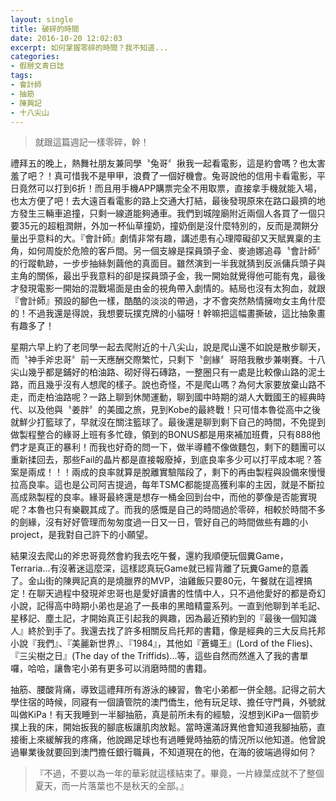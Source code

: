 ```yaml
---
layout: single
title: 破碎的時間
date: 2016-10-20 12:02:03
excerpt: 如何掌握零碎的時間？我不知道...
categories:
- 假掰文青日誌
tags:
- 會計師
- 抽筋
- 陳興記
- 十八尖山
---
```


>就跟這篇週記一樣零碎，幹！

禮拜五的晚上，熱舞社朋友兼同學〝兔哥〞揪我一起看電影，這是約會嗎？也太害羞了吧？！真可惜我不是甲甲，浪費了一個好機會。兔哥說他的信用卡看電影，平日竟然可以打到6折！而且用手機APP購票完全不用取票，直接拿手機就能入場，也太方便了吧！去大遠百看電影的路上交通大打結，最後發現原來在路口最擠的地方發生三輛車追撞，只剩一線道能夠通車。我們到城隍廟附近兩個人各買了一個只要35元的超粗潤餅，外加一杯仙草撞奶，撞奶倒是沒什麼特別的，反而是潤餅分量出乎意料的大。『會計師』劇情非常有趣，講述患有心理障礙卻又天賦異稟的主角，如何周旋於危險的客戶間。另一個支線是探員頭子金、麥迪娜追尋〝會計師〞的行蹤軌跡，一步步抽絲剝繭他的真面目。雖然演到一半我就猜到反派傭兵頭子與主角的關係，最出乎我意料的卻是探員頭子金，我一開始就覺得他可能有鬼，最後才發現電影一開始的混戰場面是由金的視角帶入劇情的。結局也沒有太狗血，就跟『會計師』預設的腳色一樣，酷酷的淡淡的帶過，才不會突然熱情擁吻女主角什麼的！不過我還是得說，我想要玩撲克牌的小貓呀！幹嘛把這幅畫撕破，這比抽象畫有趣多了！

星期六早上約了老同學一起去爬附近的十八尖山，說是爬山還不如說是散步聊天，而〝神手斧忠哥〞前一天應酬交際繁忙，只剩下〝劍緣〞哥陪我散步兼喇賽。十八尖山幾乎都是鋪好的柏油路、砌好得石磚路，一整圈只有一處是比較像山路的泥土路，而且幾乎沒有人想爬的樣子。說也奇怪，不是爬山嗎？為何大家要放棄山路不走，而走柏油路呢？一路上聊到休閒運動，聊到國中時期的湖人大戰國王的經典時代、以及他與〝姜胖〞的美國之旅，見到Kobe的最終戰！只可惜本魯從高中之後就鮮少打籃球了，早就沒在關注籃球了。最後還是聊到剩下自己的時間，不免提到做製程整合的緣哥上班有多忙碌，領到的BONUS都是用來補加班費，只有888他們才是真正的暴利！而我也好奇的問一下，做半導體不像做麵包，剩下的麵團可以重新揉回去，那些Fail的晶片都是直接報廢掉，到底良率多少可以打平成本呢？答案是兩成！！！兩成的良率就算是脫離實驗階段了，剩下的再由製程與設備來慢慢拉高良率。這也是公司阿吉提過，每年TSMC都能提高獲利率的主因，就是不斷拉高成熟製程的良率。緣哥最終還是想存一桶金回到台中，而他的夢像是否能實現呢？本魯也只有樂觀其成了。而我的感慨是自己的時間過於零碎，相較於時間不多的劍緣，沒有好好管理而匆匆度過一日又一日，管好自己的時間做些有趣的小project，是我對自己許下的小願望。

結果沒去爬山的斧忠哥竟然會約我去吃午餐，還約我順便玩個糞Game，Terraria...有沒著迷這麼深，這樣認真玩Game就已經背離了玩糞Game的意義了。金山街的陳興記真的是燒臘界的MVP，油雞飯只要80元，午餐就在這裡搞定！在聊天過程中發現斧忠哥也是愛好讀書的性情中人，只不過他愛好的都是奇幻小說，記得高中時期小弟也是追了一長串的黑暗精靈系列。一直到他聊到羊毛記、星移記、塵土記，才開始真正引起我的興趣，因為最近預約到的『最後一個知識人』終於到手了。我還去找了許多相關反烏托邦的書籍，像是經典的三大反烏托邦小說『我們』、『美麗新世界』、『1984』，其他如『蒼蠅王』(Lord of the Flies)、『三尖樹之日』(The day of the Triffids)...等，這些自然而然進入了我的書單囉，哈哈，讓魯宅小弟有更多可以消磨時間的書籍。

抽筋、腰酸背痛，導致這禮拜所有游泳的練習，魯宅小弟都一併全翹。記得之前大學住宿的時候，同寢有一個讀管院的澳門僑生，他有玩足球、擔任守門員，外號就叫做KiPa！有天我睡到一半腳抽筋，真是前所未有的經驗，沒想到KiPa一個箭步撲上我的床，開始扳我的腳底板讓肌肉放鬆。當時還滿訝異他會知道我腳抽筋，直接衝上來緩解我的疼痛，他說踢足球也有過睡覺時抽筋的情況所以他知道。他曾說過畢業後就要回到澳門擔任銀行職員，不知道現在的他，在海的彼端過得如何？

>『不過，不要以為一年的華彩就這樣結束了。畢竟，一片綠葉成就不了整個夏天，而一片落葉也不是秋天的全部。』
